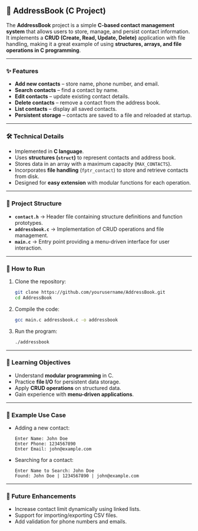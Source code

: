 ## 📖 AddressBook (C Project)

The **AddressBook** project is a simple **C-based contact management system** that allows users to store, manage, and persist contact information. It implements a **CRUD (Create, Read, Update, Delete)** application with file handling, making it a great example of using **structures, arrays, and file operations in C programming**.

---

### ✨ Features

* **Add new contacts** – store name, phone number, and email.
* **Search contacts** – find a contact by name.
* **Edit contacts** – update existing contact details.
* **Delete contacts** – remove a contact from the address book.
* **List contacts** – display all saved contacts.
* **Persistent storage** – contacts are saved to a file and reloaded at startup.

---

### 🛠️ Technical Details

* Implemented in **C language**.
* Uses **structures (`struct`)** to represent contacts and address book.
* Stores data in an array with a maximum capacity (`MAX_CONTACTS`).
* Incorporates **file handling** (`fptr_contact`) to store and retrieve contacts from disk.
* Designed for **easy extension** with modular functions for each operation.

---

### 📂 Project Structure

* **`contact.h`** → Header file containing structure definitions and function prototypes.
* **`addressbook.c`** → Implementation of CRUD operations and file management.
* **`main.c`** → Entry point providing a menu-driven interface for user interaction.

---

### 🚀 How to Run

1. Clone the repository:

   ```bash
   git clone https://github.com/yourusername/AddressBook.git
   cd AddressBook
   ```
2. Compile the code:

   ```bash
   gcc main.c addressbook.c -o addressbook
   ```
3. Run the program:

   ```bash
   ./addressbook
   ```

---

### 🎯 Learning Objectives

* Understand **modular programming** in C.
* Practice **file I/O** for persistent data storage.
* Apply **CRUD operations** on structured data.
* Gain experience with **menu-driven applications**.

---

### 📌 Example Use Case

* Adding a new contact:

  ```
  Enter Name: John Doe
  Enter Phone: 1234567890
  Enter Email: john@example.com
  ```
* Searching for a contact:

  ```
  Enter Name to Search: John Doe
  Found: John Doe | 1234567890 | john@example.com
  ```

---

### 🔮 Future Enhancements

* Increase contact limit dynamically using linked lists.
* Support for importing/exporting CSV files.
* Add validation for phone numbers and emails.

